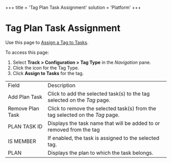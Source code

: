 +++
title = 'Tag Plan Task Assignment'
solution = 'Platform'
+++

# Tag Plan Task Assignment

<div class="use">

Use this page to [Assign a Tag to
Tasks](../Use_Cases/Assign_a_Tag_to_Tasks).

</div>

To access this page:

1.  Select <span style="font-weight: bold;">Track \>
    </span>**Configuration \> Tag Type** in the *Navigation* pane.
2.  Click the icon for the Tag Type.
3.  Click **Assign to Tasks** for the
tag.

|                  |                                                                               |
| ---------------- | ----------------------------------------------------------------------------- |
| Field            | Description                                                                   |
| Add Plan Task    | Click to add the selected task(s) to the tag selected on the *Tag* page.      |
| Remove Plan Task | Click to remove the selected task(s) from the tag selected on the *Tag* page. |
| PLAN TASK ID     | Displays the task name that will be added to or removed from the tag          |
| IS MEMBER        | If enabled, the task is assigned to the selected tag.                         |
| PLAN             | Displays the plan to which the task belongs.                                  |
